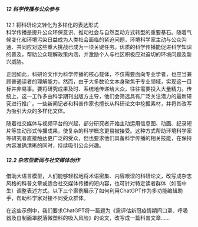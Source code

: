 ##### 12 科学传播与公众参与  
12.1 将科研论文转化为多样化的表达形式  
科学传播是提升公众环保意识、推动社会与自然互动方式转型的重要基石。随着气候变化和环境污染日益成为人类社会面临的紧迫问题，环境科学家主动与公众沟通、共同应对这些重大挑战已成为一项关键任务。优质的科学传播能促进科学知识的普及，帮助公众理解政策内涵，并激励个人与社区积极应对迫切的环境问题及新兴威胁。  

正因如此，科研论文作为科学传播的核心载体，不仅需要面向专业学者，也应当兼顾普通读者的理解能力。然而，由于大多数论文本身聚焦于专业领域，实现这一目标并非易事。要将研究成果及时、系统地传递给大众，往往需要投入大量精力。传统上，这一工作多由科学期刊出版方主导，他们会筛选具有广泛关注潜力的最新研究进行推广。一些新闻记者和科普作家也擅长从科研论文中挖掘素材，并将其改写为吸引大众的多样化文体。  

随着社交媒体与视频平台的兴起，部分研究者开始主动运用信息图、动画、纪录短片等生动形式传播成果，使复杂的科学概念更易被接受。这种方式帮助环境科学家等研究者直接触达更广泛的受众，但也要求他们具备科学传播的相关技能，在保持内容准确清晰的同时，持续吸引公众兴趣。  

##### 12.2 杂志型新闻与社交媒体创作  
借助大语言模型，人们能够轻松地将术语密集、内容艰涩的科研论文，改写成杂志风格的科普文章或适合社交媒体传播的短内容，也可针对特定读者群体（如高中生）调整表述方式。以下三个案例展示了如何利用ChatGPT作为多功能编辑助手，帮助科学家对接不同受众群体。  

在这些示例中，我们要求ChatGPT将一篇题为《需评估新冠疫情期间口罩、呼吸器及自制面罩脱落微塑料的吸入风险》的论文，改写成一篇科普文章……